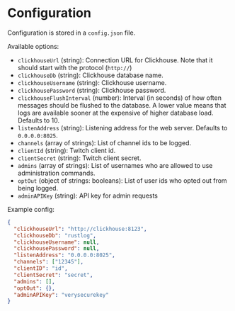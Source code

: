 # Configuration

Configuration is stored in a `config.json` file.

Available options:
- `clickhouseUrl` (string): Connection URL for Clickhouse. Note that it should start with the protocol (`http://`)
- `clickhouseDb` (string): Clickhouse database name.
- `clickhouseUsername` (string): Clickhouse username.
- `clickhousePassword` (string): Clickhouse password.
- `clickhouseFlushInterval` (number): Interval (in seconds) of how often messages should be flushed to the database. A lower value means that logs are available sooner at the expensive of higher database load. Defaults to 10.
- `listenAddress` (string): Listening address for the web server. Defaults to `0.0.0.0:8025`.
- `channels` (array of strings): List of channel ids to be logged.
- `clientId` (string): Twitch client id.
- `clientSecret` (string): Twitch client secret.
- `admins` (array of strings): List of usernames who are allowed to use administration commands.
- `optOut` (object of strings: booleans): List of user ids who opted out from being logged.
- `adminAPIKey` (string): API key for admin requests

Example config:
```json
{
  "clickhouseUrl": "http://clickhouse:8123",
  "clickhouseDb": "rustlog",
  "clickhouseUsername": null,
  "clickhousePassword": null,
  "listenAddress": "0.0.0.0:8025",
  "channels": ["12345"],
  "clientID": "id",
  "clientSecret": "secret",
  "admins": [],
  "optOut": {},
  "adminAPIKey": "verysecurekey"
}
```
